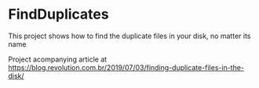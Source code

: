 # FindDuplicates

This project shows how to find the duplicate files in your disk, no matter its name

Project acompanying article at https://blog.revolution.com.br/2019/07/03/finding-duplicate-files-in-the-disk/
